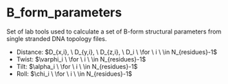 # B_form_parameters

Set of lab tools used to calculate a set of B-form structural parameters from single stranded DNA topology files.
* Distance: $D_{x,i}, \ D_{y,i}, \ D_{z,i}, \ D_i \ \for \ i \ \in N_{residues}-1$
* Twist: $\varphi_i \ \for \ i \ \in N_{residues}-1$
* Tilt: $\alpha_i  \ \for \ i \ \in N_{residues}-1$
* Roll: $\chi_i \ \for \ i \ \in N_{residues}-1$
